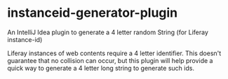# instanceid-generator-plugin
An IntelliJ Idea plugin to generate a 4 letter random String (for Liferay instance-id)

Liferay instances of web contents require a 4 letter identifier. This doesn't guarantee that no collision can occur, but this plugin will help provide a quick way to generate a 4 letter long string to generate such ids.

